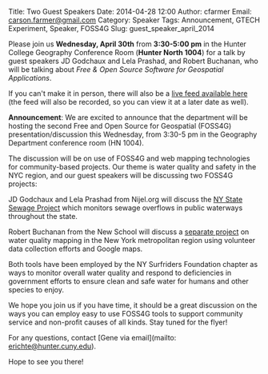 Title: Two Guest Speakers
Date: 2014-04-28 12:00
Author: cfarmer
Email: carson.farmer@gmail.com
Category: Speaker
Tags: Announcement, GTECH Experiment, Speaker, FOSS4G
Slug: guest_speaker_april_2014

Please join us **Wednesday, April 30th** from **3:30-5:00 pm** in the Hunter College Geography 
Conference Room (**Hunter North 1004**) for a talk by guest speakers JD Godchaux and Lela Prashad, and Robert Buchanan, who will be talking about *Free & Open Source Software for Geospatial Applications*.

If you can't make it in person, there will also be a [live feed available here][feed] (the feed will also be recorded, so you can view it at a later date as well).

**Announcement**:
We are excited to announce that the department will be hosting the second Free and Open Source for Geospatial (FOSS4G) presentation/discussion this Wednesday, from 3:30-5 pm in the Geography Department conference room (HN 1004).

The discussion will be on use of FOSS4G and web mapping technologies for community-based projects. Our theme is water quality and safety in the NYC region, and our guest speakers will be discussing two FOSS4G projects:

JD Godchaux and Lela Prashad from Nijel.org will discuss the [NY State Sewage Project][sewage] which monitors sewage overflows in public waterways throughout the state.

Robert Buchanan from the New School will discuss a [separate project][water-2] on water quality mapping in the New York metropolitan region using volunteer data collection efforts and Google maps.

Both tools have been employed by the NY Surfriders Foundation chapter as ways to monitor overall water quality and respond to deficiencies in government efforts to ensure clean and safe water for humans and other species to enjoy.

We hope you join us if you have time, it should be a great discussion on the ways you can employ easy to use FOSS4G tools to support community service and non-profit causes of all kinds. Stay tuned for the flyer!

For any questions, contact [Gene via email](mailto: erichte@hunter.cuny.edu).


Hope to see you there!

[sewage]: http://nijel.org/nysewage/
[water-2]: http://www.nycwatertrail.org/water_quality.html
[feed]: https://plus.google.com/u/0/events/cctokhnpg32mkqta02cs3c83me8
